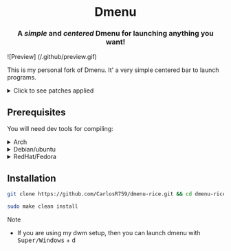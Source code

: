 <div align="center"
  <img src="" alt="" width="195" height="90"/>

   # Dmenu 

   ### A ***simple*** and ***centered*** Dmenu for launching anything you want!


</div>

![Preview] (/.github/preview.gif)

This is my personal fork of Dmenu. It' a very simple centered bar to launch programs. 

<details>
  <summary> Click to see patches applied </summary>

  - Alpha
  - Center

</details>


## Prerequisites
You will need dev tools for compiling:

<details>
  <summary>Arch</summary>

  ```sh
  sudo pacman -S base base-devel 
  ```
</details>

<details>
  <summary>Debian/ubuntu</summary>

  ```sh
  sudo apt install build-essential 
  ```
  
</details>

<details>
  <summary>RedHat/Fedora</summary>

  ```sh
  sudo dnf groupinstall "Development Tools" "Development Libraries"
  ```
</details>


## Installation

```sh
git clone https://github.com/CarlosR759/dmenu-rice.git && cd dmenu-rice
```

```sh
sudo make clean install
```

>[!NOTE]
> - If you are using my dwm setup, then you can launch dmenu with <kbd>Super/Windows</kbd> + <kbd>d</kbd>
